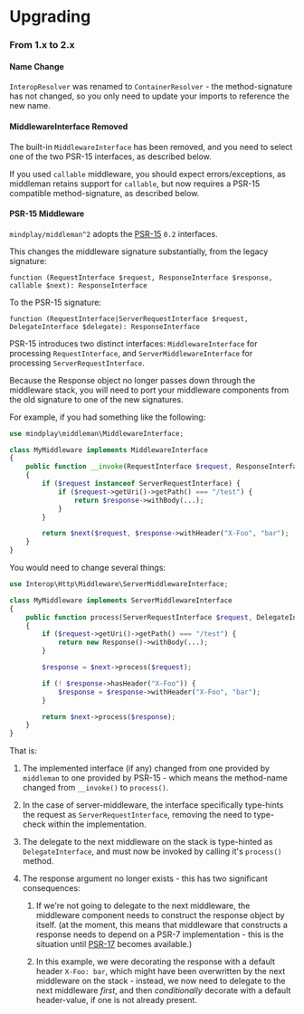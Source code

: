 Upgrading
=========

### From 1.x to 2.x

#### Name Change

`InteropResolver` was renamed to `ContainerResolver` - the method-signature has not changed, so you only need
to update your imports to reference the new name.

#### MiddlewareInterface Removed

The built-in `MiddlewareInterface` has been removed, and you need to select one of the two PSR-15 interfaces,
as described below.

If you used `callable` middleware, you should expect errors/exceptions, as middleman retains support for
`callable`, but now requires a PSR-15 compatible method-signature, as described below.

#### PSR-15 Middleware

`mindplay/middleman^2` adopts the [PSR-15](https://github.com/http-interop/http-middleware) `0.2` interfaces.

This changes the middleware signature substantially, from the legacy signature:

    function (RequestInterface $request, ResponseInterface $response, callable $next): ResponseInterface

To the PSR-15 signature:

    function (RequestInterface|ServerRequestInterface $request, DelegateInterface $delegate): ResponseInterface

PSR-15 introduces two distinct interfaces: `MiddlewareInterface` for processing `RequestInterface`, and
`ServerMiddlewareInterface` for processing `ServerRequestInterface`.

Because the Response object no longer passes down through the middleware stack, you will need to port your
middleware components from the old signature to one of the new signatures.

For example, if you had something like the following:

```php
use mindplay\middleman\MiddlewareInterface;

class MyMiddleware implements MiddlewareInterface
{
    public function __invoke(RequestInterface $request, ResponseInterface $response, $next)
    {
        if ($request instanceof ServerRequestInterface) {
            if ($request->getUri()->getPath() === "/test") {
                return $response->withBody(...);
            }
        }

        return $next($request, $response->withHeader("X-Foo", "bar");
    }
}
```

You would need to change several things:

```php
use Interop\Http\Middleware\ServerMiddlewareInterface;

class MyMiddleware implements ServerMiddlewareInterface
{
    public function process(ServerRequestInterface $request, DelegateInterface $next)
    {
        if ($request->getUri()->getPath() === "/test") {
            return new Response()->withBody(...);
        }

        $response = $next->process($request);

        if (! $response->hasHeader("X-Foo")) {
            $response = $response->withHeader("X-Foo", "bar");
        }

        return $next->process($response);
    }
}
```

That is:

  1. The implemented interface (if any) changed from one provided by `middleman` to one provided by PSR-15 -
     which means the method-name changed from `__invoke()` to `process()`.

  2. In the case of server-middleware, the interface specifically type-hints the request as `ServerRequestInterface`,
     removing the need to type-check within the implementation.

  3. The delegate to the next middleware on the stack is type-hinted as `DelegateInterface`, and must now be
     invoked by calling it's `process()` method.

  4. The response argument no longer exists - this has two significant consequences:

     1. If we're not going to delegate to the next middleware, the middleware component needs to construct the
        response object by itself. (at the moment, this means that middleware that constructs a response needs to
        depend on a PSR-7 implementation - this is the situation until
        [PSR-17](https://github.com/php-fig/fig-standards/tree/master/proposed/http-factory) becomes available.)

     2. In this example, we were decorating the response with a default header `X-Foo: bar`, which might have been
        overwritten by the next middleware on the stack - instead, we now need to delegate to the next middleware
        *first*, and then *conditionally* decorate with a default header-value, if one is not already present.
